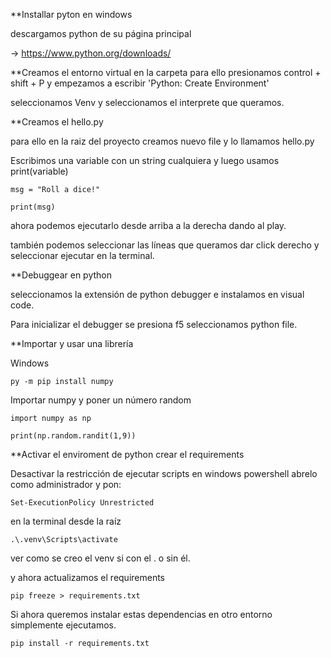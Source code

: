 **Installar pyton en windows

descargamos python de su página principal 

-> https://www.python.org/downloads/

**Creamos el entorno virtual en la carpeta 
para ello presionamos control + shift + P y empezamos a escribir 'Python: Create Environment'

seleccionamos Venv y seleccionamos el interprete que queramos.

**Creamos el hello.py

para ello en la raiz del proyecto creamos nuevo file y lo llamamos hello.py

Escribimos una variable con un string cualquiera y luego usamos print(variable)

```
msg = "Roll a dice!"

print(msg)
```

ahora podemos ejecutarlo desde arriba a la derecha dando al play.

también podemos seleccionar las líneas que queramos dar click derecho y seleccionar ejecutar en la terminal.

**Debuggear en python

seleccionamos la extensión de python debugger e instalamos en visual code.

Para inicializar el debugger se presiona f5 seleccionamos python file.

**Importar y usar una librería

Windows

```
py -m pip install numpy
```

Importar numpy y poner un número random

```
import numpy as np

print(np.random.randit(1,9))
```


**Activar el enviroment de python crear el requirements

Desactivar la restricción de ejecutar scripts en windows powershell abrelo como administrador y pon:

```
Set-ExecutionPolicy Unrestricted
```

en la terminal desde la raíz 

```
.\.venv\Scripts\activate
```

ver como se creo el venv si con el . o sin él.

y ahora actualizamos el requirements

```
pip freeze > requirements.txt
```

Si ahora queremos instalar estas dependencias en otro entorno simplemente ejecutamos.

```
pip install -r requirements.txt
```